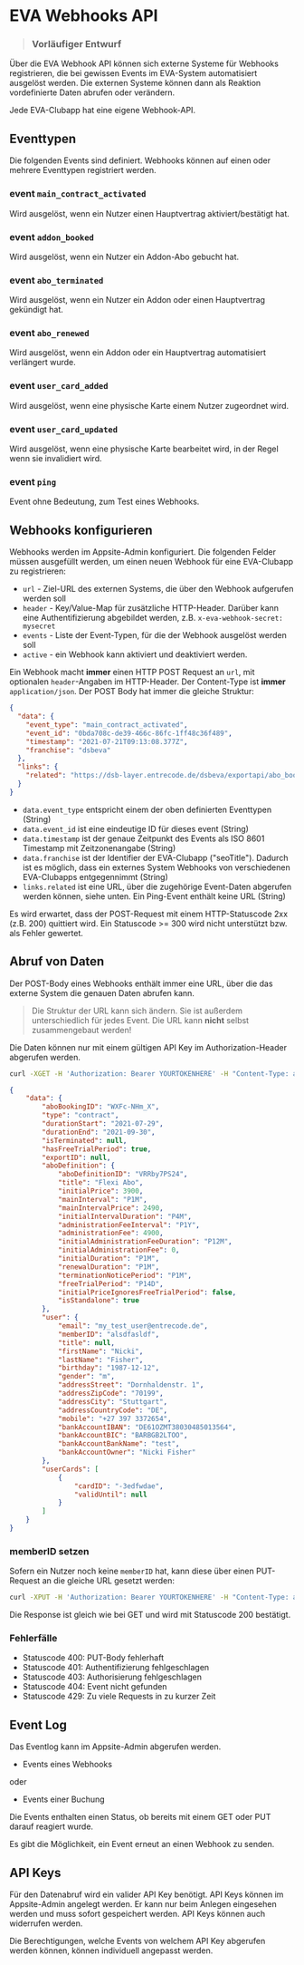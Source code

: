 # EVA Webhooks API

> ### Vorläufiger Entwurf

Über die EVA Webhook API können sich externe Systeme für Webhooks registrieren, die bei gewissen Events im EVA-System automatisiert ausgelöst werden. Die externen Systeme können dann als Reaktion vordefinierte Daten abrufen oder verändern.

Jede EVA-Clubapp hat eine eigene Webhook-API. 

## Eventtypen
Die folgenden Events sind definiert. Webhooks können auf einen oder mehrere Eventtypen registriert werden.

### event `main_contract_activated`
Wird ausgelöst, wenn ein Nutzer einen Hauptvertrag aktiviert/bestätigt hat.

### event `addon_booked`
Wird ausgelöst, wenn ein Nutzer ein Addon-Abo gebucht hat.

### event `abo_terminated`
Wird ausgelöst, wenn ein Nutzer ein Addon oder einen Hauptvertrag gekündigt hat.

### event `abo_renewed`
Wird ausgelöst, wenn ein Addon oder ein Hauptvertrag automatisiert verlängert wurde.

### event `user_card_added`
Wird ausgelöst, wenn eine physische Karte einem Nutzer zugeordnet wird.

### event `user_card_updated`
Wird ausgelöst, wenn eine physische Karte bearbeitet wird, in der Regel wenn sie invalidiert wird.

### event `ping`
Event ohne Bedeutung, zum Test eines Webhooks.

## Webhooks konfigurieren

Webhooks werden im Appsite-Admin konfiguriert.
Die folgenden Felder müssen ausgefüllt werden, um einen neuen Webhook für eine EVA-Clubapp zu registrieren:

- `url` - Ziel-URL des externen Systems, die über den Webhook aufgerufen werden soll
- `header` - Key/Value-Map für zusätzliche HTTP-Header. Darüber kann eine Authentifizierung abgebildet werden, z.B. `x-eva-webhook-secret: mysecret`
- `events` - Liste der Event-Typen, für die der Webhook ausgelöst werden soll
- `active` - ein Webhook kann aktiviert und deaktiviert werden.

Ein Webhook macht **immer** einen HTTP POST Request an `url`, mit optionalen `header`-Angaben im HTTP-Header. Der Content-Type ist **immer** `application/json`. Der POST Body hat immer die gleiche Struktur:

```json
{
  "data": {
    "event_type": "main_contract_activated",
    "event_id": "0bda708c-de39-466c-86fc-1ff48c36f489",
    "timestamp": "2021-07-21T09:13:08.377Z",
    "franchise": "dsbeva"
  },
  "links": {
    "related": "https://dsb-layer.entrecode.de/dsbeva/exportapi/abo_booking?id=qyAIXmsqpi&event=0bda708c-de39-466c-86fc-1ff48c36f489"
  }
}
```

- `data.event_type` entspricht einem der oben definierten Eventtypen (String)
- `data.event_id` ist eine eindeutige ID für dieses event (String)
- `data.timestamp` ist der genaue Zeitpunkt des Events als ISO 8601 Timestamp mit Zeitzonenangabe (String)
- `data.franchise` ist der Identifier der EVA-Clubapp ("seoTitle"). Dadurch ist es möglich, dass ein externes System Webhooks von verschiedenen EVA-Clubapps entgegennimmt (String)
- `links.related` ist eine URL, über die zugehörige Event-Daten abgerufen werden können, siehe unten. Ein Ping-Event enthält keine URL (String)

Es wird erwartet, dass der POST-Request mit einem HTTP-Statuscode 2xx (z.B. 200) quittiert wird. Ein Statuscode >= 300 wird nicht unterstützt bzw. als Fehler gewertet.

## Abruf von Daten
Der POST-Body eines Webhooks enthält immer eine URL, über die das externe System die genauen Daten abrufen kann. 

> Die Struktur der URL kann sich ändern. Sie ist außerdem unterschiedlich für jedes Event. Die URL kann **nicht** selbst zusammengebaut werden!

Die Daten können nur mit einem gültigen API Key im Authorization-Header abgerufen werden.

```sh
curl -XGET -H 'Authorization: Bearer YOURTOKENHERE' -H "Content-Type: application/json" 'https://dsb-layer.entrecode.de/dsbeva/exportapi/abo_booking?id=qyAIXmsqpi&event=0bda708c-de39-466c-86fc-1ff48c36f489'
```

```json
{
    "data": {
        "aboBookingID": "WXFc-NHm_X",
        "type": "contract",
        "durationStart": "2021-07-29",
        "durationEnd": "2021-09-30",
        "isTerminated": null,
        "hasFreeTrialPeriod": true,
        "exportID": null,
        "aboDefinition": {
            "aboDefinitionID": "VRRby7PS24",
            "title": "Flexi Abo",
            "initialPrice": 3900,
            "mainInterval": "P1M",
            "mainIntervalPrice": 2490,
            "initialIntervalDuration": "P4M",
            "administrationFeeInterval": "P1Y",
            "administrationFee": 4900,
            "initialAdministrationFeeDuration": "P12M",
            "initialAdministrationFee": 0,
            "initialDuration": "P1M",
            "renewalDuration": "P1M",
            "terminationNoticePeriod": "P1M",
            "freeTrialPeriod": "P14D",
            "initialPriceIgnoresFreeTrialPeriod": false,
            "isStandalone": true
        },
        "user": {
            "email": "my_test_user@entrecode.de",
            "memberID": "alsdfasldf",
            "title": null,
            "firstName": "Nicki",
            "lastName": "Fisher",
            "birthday": "1987-12-12",
            "gender": "m",
            "addressStreet": "Dornhaldenstr. 1",
            "addressZipCode": "70199",
            "addressCity": "Stuttgart",
            "addressCountryCode": "DE",
            "mobile": "+27 397 3372654",
            "bankAccountIBAN": "DE61OZMT38030485013564",
            "bankAccountBIC": "BARBGB2LTOO",
            "bankAccountBankName": "test",
            "bankAccountOwner": "Nicki Fisher"
        },
        "userCards": [
            {
                "cardID": "-3edfwdae",
                "validUntil": null
            }
        ]
    }
}
```

### memberID setzen

Sofern ein Nutzer noch keine `memberID` hat, kann diese über einen PUT-Request an die gleiche URL gesetzt werden:

```sh
curl -XPUT -H 'Authorization: Bearer YOURTOKENHERE' -H "Content-Type: application/json" -d '{"data": {"user": {"memberID": "newMemberID123"}}}' 'https://dsb-layer.entrecode.de/dsbeva/exportapi/abo_booking?id=qyAIXmsqpi&event=0bda708c-de39-466c-86fc-1ff48c36f489'
```
Die Response ist gleich wie bei GET und wird mit Statuscode 200 bestätigt. 

### Fehlerfälle

- Statuscode 400: PUT-Body fehlerhaft
- Statuscode 401: Authentifizierung fehlgeschlagen
- Statuscode 403: Authorisierung fehlgeschlagen
- Statuscode 404: Event nicht gefunden
- Statuscode 429: Zu viele Requests in zu kurzer Zeit


## Event Log
Das Eventlog kann im Appsite-Admin abgerufen werden.

- Events eines Webhooks

oder

- Events einer Buchung

Die Events enthalten einen Status, ob bereits mit einem GET oder PUT darauf reagiert wurde.

Es gibt die Möglichkeit, ein Event erneut an einen Webhook zu senden.

## API Keys
Für den Datenabruf wird ein valider API Key benötigt.
API Keys können im Appsite-Admin angelegt werden. Er kann nur beim Anlegen eingesehen werden und muss sofort gespeichert werden. API Keys können auch widerrufen werden. 

Die Berechtigungen, welche Events von welchem API Key abgerufen werden können, können individuell angepasst werden.
